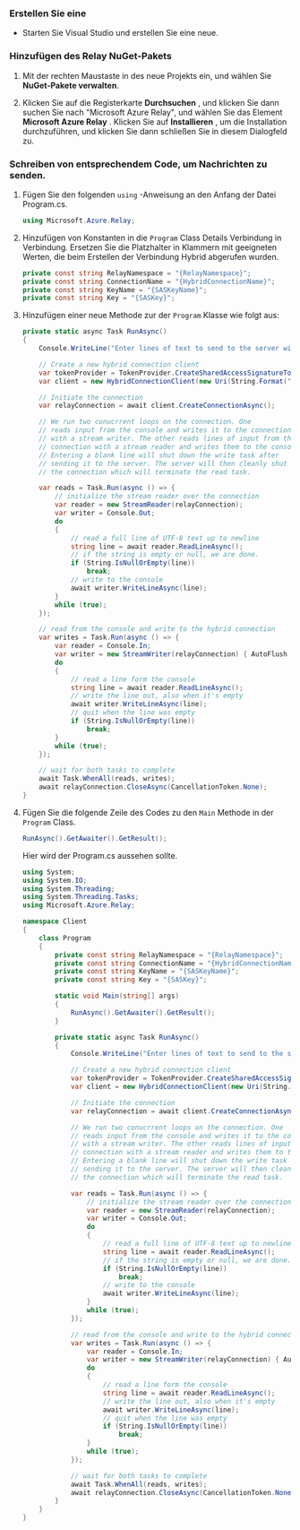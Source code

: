 ### <a name="create-a-console-application"></a>Erstellen Sie eine

- Starten Sie Visual Studio und erstellen Sie eine neue.

### <a name="add-the-relay-nuget-package"></a>Hinzufügen des Relay NuGet-Pakets

1. Mit der rechten Maustaste in des neue Projekts ein, und wählen Sie **NuGet-Pakete verwalten**.

2. Klicken Sie auf die Registerkarte **Durchsuchen** , und klicken Sie dann suchen Sie nach "Microsoft Azure Relay", und wählen Sie das Element **Microsoft Azure Relay** . Klicken Sie auf **Installieren** , um die Installation durchzuführen, und klicken Sie dann schließen Sie in diesem Dialogfeld zu.

### <a name="write-some-code-to-send-messages"></a>Schreiben von entsprechendem Code, um Nachrichten zu senden.

1. Fügen Sie den folgenden `using` -Anweisung an den Anfang der Datei Program.cs.

    ```cs
    using Microsoft.Azure.Relay;
    ```

2. Hinzufügen von Konstanten in die `Program` Class Details Verbindung in Verbindung. Ersetzen Sie die Platzhalter in Klammern mit geeigneten Werten, die beim Erstellen der Verbindung Hybrid abgerufen wurden.

    ```cs
    private const string RelayNamespace = "{RelayNamespace}";
    private const string ConnectionName = "{HybridConnectionName}";
    private const string KeyName = "{SASKeyName}";
    private const string Key = "{SASKey}";
    ```

3. Hinzufügen einer neue Methode zur der `Program` Klasse wie folgt aus:

    ```cs
    private static async Task RunAsync()
    {
        Console.WriteLine("Enter lines of text to send to the server with ENTER");

        // Create a new hybrid connection client
        var tokenProvider = TokenProvider.CreateSharedAccessSignatureTokenProvider(KeyName, Key);
        var client = new HybridConnectionClient(new Uri(String.Format("sb://{0}/{1}", RelayNamespace, ConnectionName)), tokenProvider);

        // Initiate the connection
        var relayConnection = await client.CreateConnectionAsync();

        // We run two conucrrent loops on the connection. One 
        // reads input from the console and writes it to the connection 
        // with a stream writer. The other reads lines of input from the 
        // connection with a stream reader and writes them to the console. 
        // Entering a blank line will shut down the write task after 
        // sending it to the server. The server will then cleanly shut down
        // the connection which will terminate the read task.

        var reads = Task.Run(async () => {
            // initialize the stream reader over the connection
            var reader = new StreamReader(relayConnection);
            var writer = Console.Out;
            do
            {
                // read a full line of UTF-8 text up to newline
                string line = await reader.ReadLineAsync();
                // if the string is empty or null, we are done.
                if (String.IsNullOrEmpty(line))
                    break;
                // write to the console
                await writer.WriteLineAsync(line);
            }
            while (true);
        });

        // read from the console and write to the hybrid connection
        var writes = Task.Run(async () => {
            var reader = Console.In;
            var writer = new StreamWriter(relayConnection) { AutoFlush = true };
            do
            {
                // read a line form the console
                string line = await reader.ReadLineAsync();
                // write the line out, also when it's empty
                await writer.WriteLineAsync(line);
                // quit when the line was empty
                if (String.IsNullOrEmpty(line))
                    break;
            }
            while (true);
        });

        // wait for both tasks to complete
        await Task.WhenAll(reads, writes);
        await relayConnection.CloseAsync(CancellationToken.None);
    }
    ```

4. Fügen Sie die folgende Zeile des Codes zu den `Main` Methode in der `Program` Class.

    ```cs
    RunAsync().GetAwaiter().GetResult();
    ```

    Hier wird der Program.cs aussehen sollte.

    ```cs
    using System;
    using System.IO;
    using System.Threading;
    using System.Threading.Tasks;
    using Microsoft.Azure.Relay;

    namespace Client
    {
        class Program
        {
            private const string RelayNamespace = "{RelayNamespace}";
            private const string ConnectionName = "{HybridConnectionName}";
            private const string KeyName = "{SASKeyName}";
            private const string Key = "{SASKey}";

            static void Main(string[] args)
            {
                RunAsync().GetAwaiter().GetResult();
            }

            private static async Task RunAsync()
            {
                Console.WriteLine("Enter lines of text to send to the server with ENTER");

                // Create a new hybrid connection client
                var tokenProvider = TokenProvider.CreateSharedAccessSignatureTokenProvider(KeyName, Key);
                var client = new HybridConnectionClient(new Uri(String.Format("sb://{0}/{1}", RelayNamespace, ConnectionName)), tokenProvider);

                // Initiate the connection
                var relayConnection = await client.CreateConnectionAsync();

                // We run two conucrrent loops on the connection. One 
                // reads input from the console and writes it to the connection 
                // with a stream writer. The other reads lines of input from the 
                // connection with a stream reader and writes them to the console. 
                // Entering a blank line will shut down the write task after 
                // sending it to the server. The server will then cleanly shut down
                // the connection which will terminate the read task.

                var reads = Task.Run(async () => {
                    // initialize the stream reader over the connection
                    var reader = new StreamReader(relayConnection);
                    var writer = Console.Out;
                    do
                    {
                        // read a full line of UTF-8 text up to newline
                        string line = await reader.ReadLineAsync();
                        // if the string is empty or null, we are done.
                        if (String.IsNullOrEmpty(line))
                            break;
                        // write to the console
                        await writer.WriteLineAsync(line);
                    }
                    while (true);
                });

                // read from the console and write to the hybrid connection
                var writes = Task.Run(async () => {
                    var reader = Console.In;
                    var writer = new StreamWriter(relayConnection) { AutoFlush = true };
                    do
                    {
                        // read a line form the console
                        string line = await reader.ReadLineAsync();
                        // write the line out, also when it's empty
                        await writer.WriteLineAsync(line);
                        // quit when the line was empty
                        if (String.IsNullOrEmpty(line))
                            break;
                    }
                    while (true);
                });

                // wait for both tasks to complete
                await Task.WhenAll(reads, writes);
                await relayConnection.CloseAsync(CancellationToken.None);
            }
        }
    }
    ```